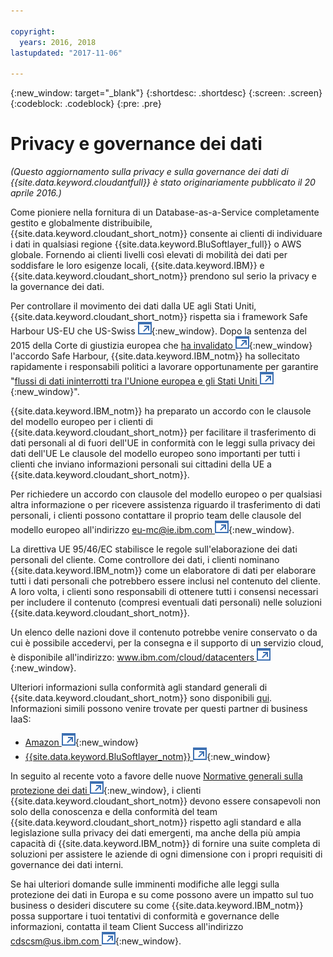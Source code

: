 ```yaml
---

copyright:
  years: 2016, 2018
lastupdated: "2017-11-06"

---
```


{:new_window: target="_blank"}
{:shortdesc: .shortdesc}
{:screen: .screen}
{:codeblock: .codeblock}
{:pre: .pre}

<!-- Acrolinx: 2017-02-01 -->

# Privacy e governance dei dati

_(Questo aggiornamento sulla privacy e sulla governance dei dati di {{site.data.keyword.cloudantfull}} è stato originariamente pubblicato il 20 aprile 2016.)_

Come pioniere nella fornitura di un Database-as-a-Service completamente gestito e globalmente distribuibile,
{{site.data.keyword.cloudant_short_notm}} consente ai clienti di individuare i dati
in qualsiasi regione {{site.data.keyword.BluSoftlayer_full}} o AWS globale.
Fornendo ai clienti livelli così elevati di mobilità dei dati per soddisfare le loro esigenze locali,
{{site.data.keyword.IBM}}
e {{site.data.keyword.cloudant_short_notm}} prendono sul serio la privacy e la governance dei dati.

Per controllare il movimento dei dati dalla UE agli Stati Uniti,
{{site.data.keyword.cloudant_short_notm}} rispetta sia i framework Safe Harbour US-EU che US-Swiss
[
![Icona link esterno](../images/launch-glyph.svg "Icona link esterno")](https://safeharbor.export.gov/companyinfo.aspx?id=29450){:new_window}.
Dopo la sentenza del 2015 della Corte di giustizia europea che
[ha invalidato ![Icona link esterno](../images/launch-glyph.svg "Icona link esterno")](http://curia.europa.eu/juris/document/document.jsf?text=&docid=169195&pageIndex=0&doclang=en&mode=req&dir=&occ=first&part=1&cid=113326){:new_window}
l'accordo Safe Harbour,
{{site.data.keyword.IBM_notm}} ha sollecitato rapidamente i responsabili politici a lavorare opportunamente
per garantire "[flussi di dati ininterrotti tra l'Unione europea e gli Stati Uniti ![Icona link esterno](../images/launch-glyph.svg "Icona link esterno")](http://www.ibm.com/ibm/ibmgra/safe_harbor_10062015.html){:new_window}".

{{site.data.keyword.IBM_notm}} ha preparato un accordo con le clausole del modello europeo per i clienti di {{site.data.keyword.cloudant_short_notm}}
per facilitare il trasferimento di dati personali al di fuori dell'UE
in conformità con le leggi sulla privacy dei dati dell'UE
Le clausole del modello europeo sono importanti per tutti i clienti
che inviano informazioni personali sui cittadini della UE a {{site.data.keyword.cloudant_short_notm}}.

Per richiedere un accordo con clausole del modello europeo
o per qualsiasi altra informazione o per ricevere assistenza riguardo il trasferimento di dati personali,
i clienti possono contattare il proprio team delle clausole del modello europeo all'indirizzo [eu-mc@ie.ibm.com ![Icona link esterno](../images/launch-glyph.svg "Icona link esterno")](mailto:eu-mc@ie.ibm.com){:new_window}.

La direttiva UE 95/46/EC stabilisce le regole sull'elaborazione dei dati personali del cliente.
Come controllore dei dati,
i clienti nominano {{site.data.keyword.IBM_notm}} come un elaboratore di dati per elaborare tutti i dati personali che potrebbero essere inclusi nel contenuto del cliente.
A loro volta,
i clienti sono responsabili di ottenere tutti i consensi necessari
per includere il contenuto (compresi eventuali dati personali) nelle soluzioni {{site.data.keyword.cloudant_short_notm}}.

Un elenco delle nazioni dove il contenuto potrebbe venire conservato
o da cui è possibile accedervi,
per la consegna e il supporto di un servizio cloud,
è disponibile all'indirizzo:
[www.ibm.com/cloud/datacenters ![Icona link esterno](../images/launch-glyph.svg "Icona link esterno")](http://www.ibm.com/cloud/datacenters){:new_window}.

Ulteriori informazioni sulla conformità agli standard generali di {{site.data.keyword.cloudant_short_notm}} sono disponibili
[qui](compliance.html).
Informazioni simili possono venire trovate per questi partner di business IaaS:

-   [Amazon ![Icona link esterno](../images/launch-glyph.svg "Icona link esterno")](https://aws.amazon.com/compliance/){:new_window}
-   [{{site.data.keyword.BluSoftlayer_notm}} ![Icona link esterno](../images/launch-glyph.svg "Icona link esterno")](http://www.softlayer.com/compliance){:new_window}

In seguito al recente voto a favore delle nuove
[Normative generali sulla protezione dei dati ![Icona link esterno](../images/launch-glyph.svg "Icona link esterno")](http://www.engadget.com/2016/04/14/eu-data-protection-rules/){:new_window},
i clienti {{site.data.keyword.cloudant_short_notm}} devono essere consapevoli non solo della conoscenza e della conformità del team {{site.data.keyword.cloudant_short_notm}}
rispetto agli standard e alla legislazione sulla privacy dei dati emergenti,
ma anche della più ampia capacità di {{site.data.keyword.IBM_notm}} di fornire una suite completa di soluzioni per
assistere le aziende di ogni dimensione con i propri requisiti di governance dei dati interni.

Se hai ulteriori domande sulle imminenti modifiche alle leggi sulla protezione dei dati in Europa
e su come possono avere un impatto sul tuo business
o desideri discutere su come {{site.data.keyword.IBM_notm}} possa supportare i tuoi tentativi di
conformità e governance delle informazioni,
contatta il team Client Success all'indirizzo [cdscsm@us.ibm.com ![Icona link esterno](../images/launch-glyph.svg "Icona link esterno")](mailto:cdscsm@us.ibm.com){:new_window}. 
